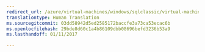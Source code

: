 ```yaml
---
redirect_url: /azure/virtual-machines/windows/sqlclassic/virtual-machines-windows-classic-sql-connect
translationtype: Human Translation
ms.sourcegitcommit: 03dd58942d5ed2585172baccfe3a73ca53ecac6b
ms.openlocfilehash: 29bde8d60c1a4b86109dbb08696befd3236b53a9
ms.lasthandoff: 01/11/2017

---
```

